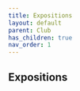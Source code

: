 ```yaml
---
title: Expositions
layout: default
parent: Club
has_children: true
nav_order: 1
---
```


## Expositions
